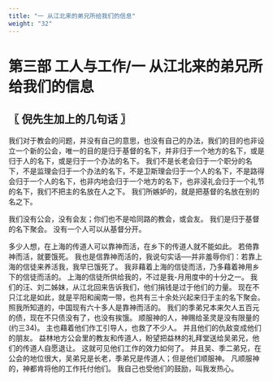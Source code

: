 ```yaml
---
title: "一 从江北来的弟兄所给我们的信息"
weight: "32"
---
```


# 第三部 工人与工作/一 从江北来的弟兄所给我们的信息


## 〖 倪先生加上的几句话 〗

我们对于教会的问题，并没有自己的意思，也没有自己的办法，我们的目的也非设立一个新的公会，唯一的目的是归于基督的名下，并非归于一个地方的名下，或是归于人的名下，或是归于一个办法的名下。
我们不是长老会归于一个职分的名下，不是监理会归于一个办法的名下，不是卫斯理会归于一个人的名下，不是路得会归于一个人的名下，也非内地会归于一个地方的名下，也非浸礼会归于一个礼节的名下，我们不把主的名放在人之下。
我们所嫉妒的，就是把基督的名放在别的名之下。

我们没有公会，没有会友；你们也不是哈同路的教会，或会友。
我们是归于基督的名下聚会。
没有一个人可以从基督分开。

多少人想，在上海的传道人可以靠神而活，在乡下的传道人就不能如此。
若倚靠神而活，就要饿死。
我也是信靠神而活的，我说句实话──并非羞辱你们：若靠上海的信徒来养活我，我早已饿死了。
我非藉着上海的信徒而活，乃多藉着神用乡下的信徒而活的。
上海的信徒所供给我的，不过是我-月用度中的十分之一。
我们的汪、刘二姊妹，从江北回来告诉我们，他们捐钱是过于他们的力量。
现在不只江北是如此，就是平阳和闽南一带，也共有三十余处兴起来归于主的名下聚会。
照我所知道的，中国现有六十多人是靠神而活的。
我们的季弟兄本来欠人五百元的债，现在不只债没有了，也没有挨饿。
顺服神的人，神赐给圣灵是没有限量的(约三34)。
主也藉着他们作工引导人，也救了不少人。
并且他们的仇敌变成他们的朋友。
益林地方公会里的教友和传道人，盼望把益林的礼拜堂送给吴弟兄，他们的传道人自愿退让。
这就可见他们工作的效力如何了。
并且吴、季二弟兄，在公会的地位很大，吴弟兄是长老，季弟兄是传道人；但是他们顺服神。
凡顺服神的，神都肯将他的工作托付他们。
我自己也受他们的鼓励，叫我发热心。
